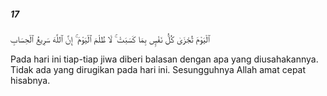 ##### 17

<span class="ayah">ٱلْيَوْمَ تُجْزَىٰ كُلُّ نَفْسٍۭ بِمَا كَسَبَتْ ۚ لَا ظُلْمَ ٱلْيَوْمَ ۚ إِنَّ ٱللَّهَ سَرِيعُ ٱلْحِسَابِ</span>

<span class="ayah_translation">Pada hari ini tiap-tiap jiwa diberi balasan dengan apa yang diusahakannya. Tidak ada yang dirugikan pada hari ini. Sesungguhnya Allah amat cepat hisabnya.</span>
